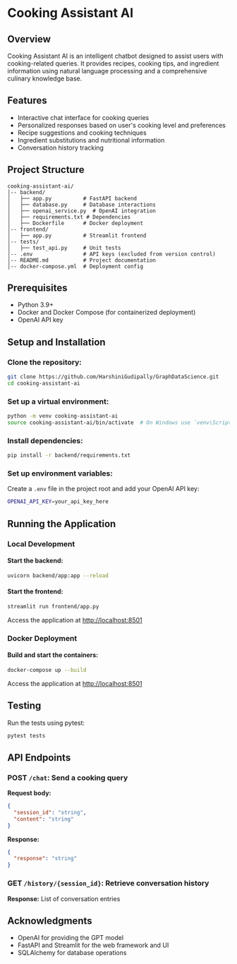 # Cooking Assistant AI

## Overview
Cooking Assistant AI is an intelligent chatbot designed to assist users with cooking-related queries. It provides recipes, cooking tips, and ingredient information using natural language processing and a comprehensive culinary knowledge base.

## Features
- Interactive chat interface for cooking queries
- Personalized responses based on user's cooking level and preferences
- Recipe suggestions and cooking techniques
- Ingredient substitutions and nutritional information
- Conversation history tracking

## Project Structure
```
cooking-assistant-ai/
│-- backend/
│   ├── app.py          # FastAPI backend
│   ├── database.py     # Database interactions
│   ├── openai_service.py  # OpenAI integration
│   ├── requirements.txt # Dependencies
│   ├── Dockerfile      # Docker deployment
│-- frontend/
│   ├── app.py          # Streamlit frontend
│-- tests/
│   ├── test_api.py     # Unit tests
│-- .env                # API keys (excluded from version control)
│-- README.md           # Project documentation
│-- docker-compose.yml  # Deployment config
```

## Prerequisites
- Python 3.9+
- Docker and Docker Compose (for containerized deployment)
- OpenAI API key

## Setup and Installation

### Clone the repository:
```sh
git clone https://github.com/HarshiniGudipally/GraphDataScience.git
cd cooking-assistant-ai
```

### Set up a virtual environment:
```sh
python -m venv cooking-assistant-ai
source cooking-assistant-ai/bin/activate  # On Windows use `venv\Scripts\activate`
```

### Install dependencies:
```sh
pip install -r backend/requirements.txt
```

### Set up environment variables:
Create a `.env` file in the project root and add your OpenAI API key:
```sh
OPENAI_API_KEY=your_api_key_here
```

## Running the Application

### Local Development
#### Start the backend:
```sh
uvicorn backend/app:app --reload
```

#### Start the frontend:
```sh
streamlit run frontend/app.py
```

Access the application at [http://localhost:8501](http://localhost:8501)

### Docker Deployment
#### Build and start the containers:
```sh
docker-compose up --build
```

Access the application at [http://localhost:8501](http://localhost:8501)

## Testing
Run the tests using pytest:
```sh
pytest tests
```

## API Endpoints

### POST `/chat`: Send a cooking query
**Request body:**
```json
{
  "session_id": "string",
  "content": "string"
}
```

**Response:**
```json
{
  "response": "string"
}
```

### GET `/history/{session_id}`: Retrieve conversation history
**Response:** List of conversation entries

## Acknowledgments
- OpenAI for providing the GPT model
- FastAPI and Streamlit for the web framework and UI
- SQLAlchemy for database operations
